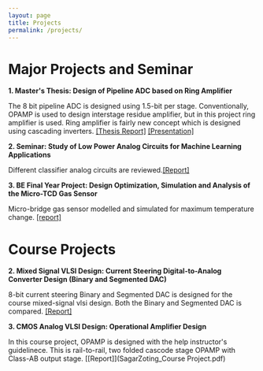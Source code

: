 ```yaml
---
layout: page
title: Projects
permalink: /projects/
---
```

<h1> Major Projects and Seminar </h1> 





**1. Master's Thesis: Design of Pipeline ADC based on Ring Amplifier** 


The 8 bit pipeline ADC is designed using 1.5-bit per stage. Conventionally, OPAMP is used to design interstage residue amplifier, but in this project ring amplifier is used. Ring amplifier is fairly new concept which is designed using cascading inverters. 
[[Thesis Report]](MTP2_Thesis_SagarZoting_203070064.pdf)
[[Presentation]](Presentation.pdf)


**2. Seminar: Study of Low Power Analog Circuits for Machine Learning Applications**

Different classifier analog circuits are reviewed.[[Report]](EE694_203070064_Seminar_Report.pdf)


**3. BE Final Year Project: Design Optimization, Simulation and Analysis of the Micro-TCD Gas Sensor**

Micro-bridge gas  sensor modelled and simulated for maximum temperature change. [[report]](BE_Project_Report.pdf)


<h1> Course Projects </h1> 


**2. Mixed Signal VLSI Design: Current Steering Digital-to-Analog Converter Design (Binary and Segmented DAC)** 

8-bit current steering Binary and Segmented DAC is designed for the course mixed-signal vlsi design. Both the Binary and Segmented DAC is compared.
[[Report]](203070064_SagarZoting_Ajinkya_Project.pdf)


**3. CMOS Analog VLSI Design: Operational Amplifier Design** 

In this course project, OPAMP is designed with the help instructor's guidelinece. This is rail-to-rail, two folded cascode stage OPAMP with Class-AB output stage.
[[Report]](SagarZoting_Course Project.pdf)

